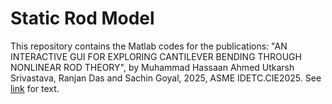 # Static Rod Model

This repository contains the Matlab codes for the publications:
"AN INTERACTIVE GUI FOR EXPLORING CANTILEVER BENDING THROUGH NONLINEAR ROD THEORY", by Muhammad Hassaan Ahmed Utkarsh Srivastava, Ranjan Das and Sachin Goyal, 2025, ASME IDETC.CIE2025. See [link]([https://arxiv.org/abs/2007.11728](https://www.overleaf.com/project/67ce9f1a3f2d0bb77e847257)) for text.

